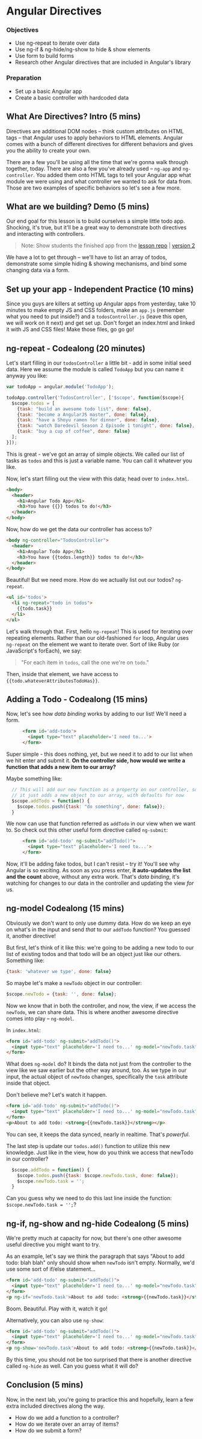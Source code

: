 # Angular Directives

### Objectives

- Use ng-repeat to iterate over data
- Use ng-if & ng-hide/ng-show to hide & show elements
- Use form to build forms
- Research other Angular directives that are included in Angular's library

### Preparation

- Set up a basic Angular app
- Create a basic controller with hardcoded data

## What Are Directives? Intro (5 mins)

Directives are additional DOM nodes – think custom attributes on HTML tags – that Angular uses to apply behaviors to HTML elements. Angular comes with a bunch of different directives for different behaviors and gives you the ability to create your own.

There are a few you'll be using all the time that we're gonna walk through together, today. There are also a few you've already used – `ng-app` and `ng-controller`. You added them onto HTML tags to tell your Angular app what module we were using and what controller we wanted to ask for data from. Those are two examples of specific behaviors so let's see a few more.

## What are we building? Demo (5 mins)

Our end goal for this lesson is to build ourselves a simple little todo app. Shocking, it's true, but it'll be a great way to demonstrate both directives and interacting with controllers.

> Note: Show students the finished app from the [lesson repo](https://github.com/wdi-hk-11/lesson-angular-todos) | [version 2](https://github.com/wdi-hk-11/lesson-angular-todos-v2)

We have a lot to get through – we'll have to list an array of todos, demonstrate some simple hiding & showing mechanisms, and bind some changing data via a form.

## Set up your app - Independent Practice (10 mins)

Since you guys are killers at setting up Angular apps from yesterday, take 10 minutes to make empty JS and CSS folders, make an `app.js` (remember what you need to put inside?) and a `todosController.js` (leave this open, we will work on it next) and get set up. Don't forget an index.html and linked it with JS and CSS files! Make those files, go go go!

## ng-repeat - Codealong (20 minutes)

Let's start filling in our `todosController` a little bit - add in some initial seed data. Here we assume the module is called `TodoApp` but you can name it anyway you like:

```js
var todoApp = angular.module('TodoApp');

todoApp.controller('TodosController', ['$scope', function($scope){
  $scope.todos = [
    {task: "build an awesome todo list", done: false},
    {task: "become a AngularJS master", done: false},
    {task: "have a Shoyu ramen for dinner", done: false},
    {task: "watch Daredevil Season 2 Episode 1 tonight", done: false},
    {task: "buy a cup of coffee", done: false}
  ];
}]);
```

This is great - we've got an array of simple objects. We called our list of tasks as `todos` and this is just a variable name. You can call it whatever you like.

Now, let's start filling out the view with this data; head over to `index.html`.

```html
<body>
  <header>
    <h1>Angular Todo App</h1>
    <h3>You have {{}} todos to do!</h3>
  </header>
</body>
```

Now, how do we get the data our controller has access to?

```html
<body ng-controller="TodosController">
  <header>
    <h1>Angular Todo App</h1>
    <h3>You have {{todos.length}} todos to do!</h3>
  </header>
</body>
```

Beautiful! But we need more. How do we actually list out our todos? `ng-repeat`.

```html
<ul id='todos'>
  <li ng-repeat="todo in todos">
    {{todo.task}}
  </li>
</ul>
```

Let's walk through that. First, hello `ng-repeat`! This is used for iterating over repeating elements. Rather than our old-fashioned `for` loop, Angular uses `ng-repeat` on the element we want to iterate over. Sort of like Ruby (or JavaScript's forEach), we say:

> "For each item in `todos`, call the one we're on `todo`."

Then, inside that element, we have access to `{{todo.whateverAttributesTodoHas}}`.

## Adding a Todo - Codealong (15 mins)

Now, let's see how _data binding_ works by adding to our list! We'll need a form.

```html
      <form id='add-todo'>
        <input type="text" placeholder='I need to...'>
      </form>
```

Super simple - this does nothing, yet, but we need it to add to our list when we hit enter and submit it. **On the controller side, how would we write a function that adds a new item to our array?**

Maybe something like:
```js
  // This will add our new function as a property on our controller, so we can use it in the view
  // it just adds a new object to our array, with defaults for now
  $scope.addTodo = function() {
    $scope.todos.push({task: "do something", done: false});
  }
```

We now can use that function referred as `addTodo` in our view when we want to. So check out this other useful form directive called `ng-submit`:


```html
      <form id='add-todo' ng-submit="addTodo()">
        <input type="text" placeholder='I need to...'>
      </form>
```

Now, it'll be adding fake todos, but I can't resist – try it! You'll see why Angular is so exciting. As soon as you press enter, **it auto-updates the list and the count** above, without any extra work. That's _data binding_, it's watching for changes to our data in the controller and updating the view _for_ us.

## ng-model Codealong (15 mins)

Obviously we don't want to only use dummy data. How do we keep an eye on what's in the input and send _that_ to our `addTodo` function? You guessed it, another directive!

But first, let's think of it like this: we're going to be adding a new todo to our list of existing todos and that todo will be an object just like our others. Something like:

```js
{task: 'whatever we type', done: false}
```

So maybe let's make a `newTodo` object in our controller:

```js
$scope.newTodo = {task: '', done: false};
```

Now we know that in both the controller, and now, the view, if we access the `newTodo`, we can share data. This is where another awesome directive comes into play – `ng-model`.

In `index.html`:
```html
<form id='add-todo' ng-submit="addTodo()">
  <input type="text" placeholder='I need to...' ng-model="newTodo.task">
</form>
```

What does `ng-model` do? It binds the data not just from the controller to the view like we saw earlier but the other way around, too. As we type in our input, the actual object of `newTodo` changes, specifically the `task` attribute inside that object.

Don't believe me? Let's watch it happen.

```html
<form id='add-todo' ng-submit="addTodo()">
  <input type="text" placeholder='I need to...' ng-model="newTodo.task">
</form>
<p>About to add todo: <strong>{{newTodo.task}}</strong></p>
```

You can see, it keeps the data synced, nearly in realtime. That's _powerful_.

The last step is update our `todos.add()` function to utilize this new knowledge. Just like in the view, how do you think we access that newTodo in our controller?

```js
  $scope.addTodo = function() {
    $scope.todos.push({task: $scope.newTodo.task, done: false});
    $scope.newTodo.task = '';
  }
```

Can you guess why we need to do this last line inside the function: `$scope.newTodo.task = '';`?


## ng-if, ng-show and ng-hide Codealong (5 mins)

We're pretty much at capacity for now, but there's one other awesome useful directive you might want to try.

As an example, let's say we think the paragraph that says "About to add todo: blah blah" only should show when `newTodo` isn't empty. Normally, we'd use some sort of if/else statement...

```html
<form id='add-todo' ng-submit="addTodo()">
  <input type="text" placeholder='I need to...' ng-model="newTodo.task">
</form>
<p ng-if='newTodo.task'>About to add todo: <strong>{{newTodo.task}}</strong></p>
```

Boom. Beautiful. Play with it, watch it go!

Alternatively, you can also use `ng-show`:

```html
<form id='add-todo' ng-submit="addTodo()">
  <input type="text" placeholder='I need to...' ng-model="newTodo.task">
</form>
<p ng-show='newTodo.task'>About to add todo: <strong>{{newTodo.task}}</strong></p>
```

By this time, you should not be too surprised that there is another directive called `ng-hide` as well. Can you guess what it will do?


## Conclusion (5 mins)

Now, in the next lab, you're going to practice this and hopefully, learn a few extra included directives along the way.

- How do we add a function to a controller?
- How do we iterate over an array of items?
- How do we submit a form?
